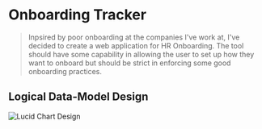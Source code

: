 # Onboarding Tracker

> Inpsired by poor onboarding at the companies I've work at, I've decided to create a web application for HR Onboarding. The tool should have some capability in allowing the user to set up how they want to onboard but should be strict in enforcing some good onboarding practices.

## Logical Data-Model Design

![Lucid Chart Design](https://www.lucidchart.com/publicSegments/view/f9b775cf-7e17-40ea-9c1b-46cddad7f74c/image.jpeg)
